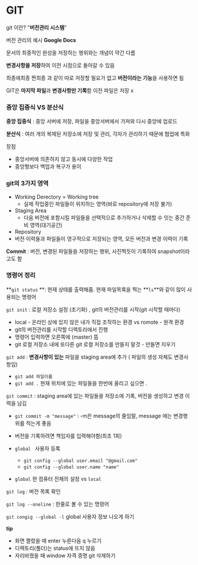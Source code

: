 # GIT

git 이란? "**버전관리 시스템**"

버전 관리의 예시  **Google Docs**

문서의 최종적인 완성을 저장하는 행위와는 개념이 약간 다름

**변경사항을 저장**하여 이전 시점으로 돌아갈 수 있음

최종에최종 찐최종 과 같이 따로 저장할 필요가 없고 **버전이라는 기능**을 사용하면 됨

GIT은 **마지막 파일**과 **변경사항만 기록**함 이전 파일은 저장 x



### 중앙 집중식 VS 분산식

**중앙 집중식** : 중앙 서버에 저장, 파일을 중앙서버에서 가져와 다시 중앙에 업로드

**분산식** : 여러 개의 복제된 저장소에 저장 및 관리, 각자가 관리하기 때문에 협업에 특화

장점

- 중앙서버에 의존하지 않고 동시에 다양한 작업
- 중앙형보다 백업과 복구가 용이



### git의 3가지 영역

- Working Derectory = Working tree
  - 실제 작업중인 파일들이 위치하는 영역(바로 repository에 저장 불가)
- Staging Area
  - 다음 버전에 포함시킬 파일들을 선택적으로 추가하거나 삭제할 수 잇는 중간 준비 영역(대기공간)
-  Repository
  - 버전 이력들과 파일들이 영구적으로 저장되는 영역, 모든 버전과 변경 이력이 기록

**Commit** : 버전, 변경된 파일들을 저장하는 행위, 사진찍듯이 기록하여 snapshot이라고도 함



### 명령어 정리

**`git status` **: 현재 상태를 출력해줌. 현재 파일목록을 찍는 **`ls`**와 같이 많이 사용되는 명령어

`git init` : 로컬 저장소 설정 (초기화) , git의 버전관리를 시작(git 시작할 때마다) 

- local - 온라인 상에 있지 않은 내가 직접 조작하는 환경 vs romote - 원격 환경
- git의 버전관리를 시작할 디렉토리에서 진행
- 명령어 입력하면 오른쪽에 (master) 뜸
- git 로컬 저장소 내에 또다른 git 로컬 저장소를 만들지 말것 - 만들면 지우기

`git add` : **변경사항이 있는** 파일을 staging area에 추가 ( 파일의 생성 자체도 변경사항임)

- `git add 파일이름`
- `git add .` 현재 위치에 있는 파일들을 한번에 올리고 싶으면 .

`git commit` : staging area에 있는 파일들을 저장소에 기록, 버전을 생성하고 변경 이력을 남김

- `git commit -m "message"` : -m은 message의 줄임말, message 에는 변경행위를 적는게 좋음
- 버전을 기록하려면 책임자를 입력해야함(최초 1회)
- `global ` 사용자 등록
  - `git config --global user.email "@gmail.com"`
  - `git config --global user.name "name"`

- `global` 한 컴퓨터 전체의 설정 vs `local`

`git log` : 버전 목록 확인

`git log --oneline` : 한줄로 볼 수 있는 명령어

`git congig --global -l` global 사용자 정보 나오게 하기

**tip** 

- 화면 짤렸을 때 enter 누른다음 q 누르기
- 디렉토리(폴더)는 status에 뜨지 않음
- 자리바꿨을 때 window 자격 증명 git 삭제하기

